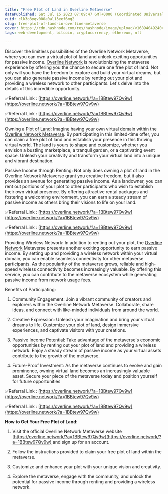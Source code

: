 ```yaml
---
title: "Free Plot of Land in Overline Metaverse"
datePublished: Sat Jul 15 2023 07:09:47 GMT+0000 (Coordinated Universal Time)
cuid: clk3o3yqv000a0al13eef6mq2
slug: free-plot-of-land-in-overline-metaverse
cover: https://cdn.hashnode.com/res/hashnode/image/upload/v1689404924041/d5b835b6-dc1c-454e-ad60-d255e8e66b83.jpeg
tags: web-development, bitcoin, cryptocurrency, ethereum, nft

---
```


Discover the limitless possibilities of the Overline Network Metaverse, where you can own a virtual plot of land and unlock exciting opportunities for passive income. [Overline Network](https://overline.network/?a=1BBtew97Qv9w) is revolutionizing the metaverse experience by offering you the chance to secure one free plot of land. Not only will you have the freedom to explore and build your virtual dreams, but you can also generate passive income by renting out your plot and providing a wireless network to other participants. Let's delve into the details of this incredible opportunity.

✅Referral Link : [https://overline.network/?a=1BBtew97Qv9w](https://overline.network/?a=1BBtew97Qv9w)

✅Referral Link : [https://overline.network/?a=1BBtew97Qv9w](https://overline.network/?a=1BBtew97Qv9w)

Owning a [Plot of Land](https://overline.network/?a=1BBtew97Qv9w): Imagine having your own virtual domain within the [Overline Network Metaverse](https://overline.network/?a=1BBtew97Qv9w). By participating in this limited-time offer, you can claim a free plot of land and establish your presence in this thriving virtual world. The land is yours to shape and customize, whether you envision a bustling marketplace, a tranquil garden, or a captivating event space. Unleash your creativity and transform your virtual land into a unique and vibrant destination.

Passive Income through Renting: Not only does owning a plot of land in the Overline Network Metaverse grant you creative freedom, but it also provides an avenue for generating passive income. As a landowner, you can rent out portions of your plot to other participants who wish to establish their own virtual presence. By offering attractive rental packages and fostering a welcoming environment, you can earn a steady stream of passive income as others bring their visions to life on your land.

✅Referral Link : [https://overline.network/?a=1BBtew97Qv9w](https://overline.network/?a=1BBtew97Qv9w)

✅Referral Link : [https://overline.network/?a=1BBtew97Qv9w](https://overline.network/?a=1BBtew97Qv9w)

Providing Wireless Network: In addition to renting out your plot, the [Overline Network](https://overline.network/?a=1BBtew97Qv9w) Metaverse presents another exciting opportunity to earn passive income. By setting up and providing a wireless network within your virtual domain, you can enable seamless connectivity for other metaverse participants. As the popularity of the metaverse grows, reliable and high-speed wireless connectivity becomes increasingly valuable. By offering this service, you can contribute to the metaverse ecosystem while generating passive income from network usage fees.

Benefits of Participating:

1. Community Engagement: Join a vibrant community of creators and explorers within the Overline Network Metaverse. Collaborate, share ideas, and connect with like-minded individuals from around the world.
    
2. Creative Expression: Unleash your imagination and bring your virtual dreams to life. Customize your plot of land, design immersive experiences, and captivate visitors with your creations.
    
3. Passive Income Potential: Take advantage of the metaverse's economic opportunities by renting out your plot of land and providing a wireless network. Enjoy a steady stream of passive income as your virtual assets contribute to the growth of the metaverse.
    
4. Future-Proof Investment: As the metaverse continues to evolve and gain prominence, owning virtual land becomes an increasingly valuable asset. Secure your piece of the metaverse today and position yourself for future opportunities
    

✅Referral Link : [https://overline.network/?a=1BBtew97Qv9w](https://overline.network/?a=1BBtew97Qv9w)

✅Referral Link : [https://overline.network/?a=1BBtew97Qv9w](https://overline.network/?a=1BBtew97Qv9w)

**How to Get Your Free Plot of Land:**

1. Visit the official Overline Network Metaverse website [https://overline.network/?a=1BBtew97Qv9w](https://overline.network/?a=1BBtew97Qv9w) and sign up for an account.
    
2. Follow the instructions provided to claim your free plot of land within the metaverse.
    
3. Customize and enhance your plot with your unique vision and creativity.
    
4. Explore the metaverse, engage with the community, and unlock the potential for passive income through renting and providing a wireless network.
